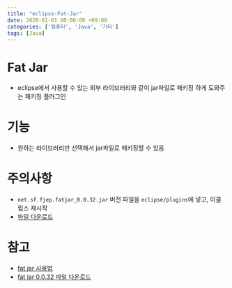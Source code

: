 ```yaml
---
title: "eclipse-Fat-Jar"
date: 2020-01-01 00:00:00 +09:00
categories: ['컴퓨터', 'Java', '기타']
tags: [Java]
---
```


# Fat Jar
- eclipse에서 사용할 수 있는 외부 라이브러리와 같이 jar파일로 패키징 하게 도와주는 패키징 플러그인

# 기능
- 원하는 라이브러리만 선택해서 jar파일로 패키징할 수 있음

# 주의사항
- `net.sf.fjep.fatjar_0.0.32.jar` 버전 파일을 `eclipse/plugins`에 넣고, 이클립스 재시작
- [파일 다운로드](https://github.com/worldbiomusic/Blog/tree/main/resources/net.sf.fjep.fatjar_0.0.32.jar)

# 참고
- [fat jar 사용법](https://thebasis.tistory.com/9)
- [fat jar 0.0.32 파일 다운로드](https://88oy.tistory.com/371)
